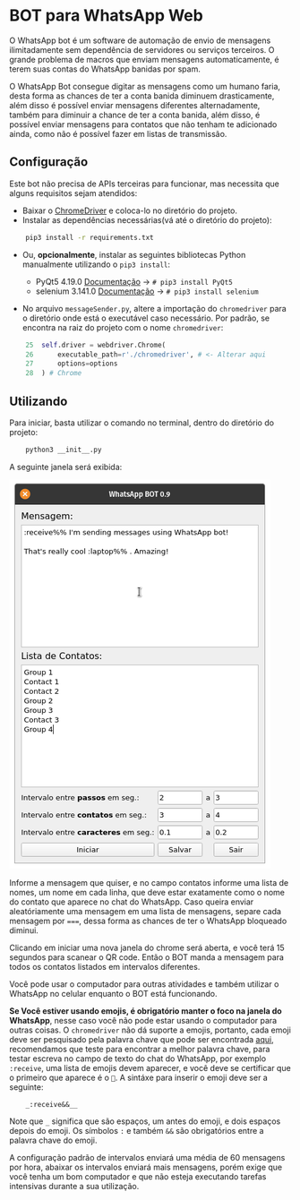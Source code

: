 # BOT para WhatsApp Web

O WhatsApp bot é um software de automação de envio de mensagens ilimitadamente sem dependência de servidores ou serviços terceiros. O grande problema de macros que enviam mensagens automaticamente, é terem suas contas do WhatsApp banidas por spam.

O WhatsApp Bot consegue digitar as mensagens como um humano faria, desta forma as chances de ter a conta banida diminuem drasticamente, além disso é possível enviar mensagens diferentes alternadamente, também para diminuir a chance de ter a conta banida, além disso, é possível enviar mensagens para contatos que não tenham te adicionado ainda, como não é possível fazer em listas de transmissão.

## Configuração

Este bot não precisa de APIs terceiras para funcionar, mas necessita que alguns requisitos sejam atendidos:

- Baixar o [ChromeDriver](https://chromedriver.chromium.org/) e coloca-lo no diretório do projeto.
- Instalar as dependências necessárias(vá até o diretório do projeto):

```bash
	pip3 install -r requirements.txt
```

- Ou, **opcionalmente**, instalar as seguintes bibliotecas Python manualmente utilizando o `pip3 install`:

	- PyQt5			4.19.0 [Documentação](https://www.riverbankcomputing.com/static/Docs/PyQt5/) -> `# pip3 install PyQt5`
	- selenium      3.141.0 [Documentação](https://www.selenium.dev/documentation/en/webdriver/keyboard/) -> `# pip3 install selenium`

- No arquivo `messageSender.py`, altere a importação do `chromedriver` para o diretório onde está o executável caso necessário. Por padrão, se encontra na raiz do projeto com o nome `chromedriver`:

```python
	25  self.driver = webdriver.Chrome(
	26      executable_path=r'./chromedriver', # <- Alterar aqui
	27	    options=options
	28  ) # Chrome
```

## Utilizando

Para iniciar, basta utilizar o comando no terminal, dentro do diretório do projeto:

```bash
	python3 __init__.py
```

A seguinte janela será exibida:

![Tela do Aplicativo](.github/screen.png)

Informe a mensagem que quiser, e no campo contatos informe uma lista de nomes, um nome em cada linha, que deve estar exatamente como o nome do contato que aparece no chat do WhatsApp. Caso queira enviar aleatóriamente uma mensagem em uma lista de mensagens, separe cada mensagem por `===`, dessa forma as chances de ter o WhatsApp bloqueado diminui.

Clicando em iniciar uma nova janela do chrome será aberta, e você terá 15 segundos para scanear o QR code. Então o BOT manda a mensagem para todos os contatos listados em intervalos diferentes.

Você pode usar o computador para outras atividades e também utilizar o WhatsApp no celular enquanto o BOT está funcionando.

**Se Você estiver usando emojis, é obrigatório manter o foco na janela do WhatsApp**, nesse caso você não pode estar usando o computador para outras coisas. O `chromedriver` não dá suporte a emojis, portanto, cada emoji deve ser pesquisado pela palavra chave que pode ser encontrada [aqui](https://gist.github.com/hkan/264423ab0ee720efb55e05a0f5f90887), recomendamos que teste para encontrar a melhor palavra chave, para testar escreva no campo de texto do chat do WhatsApp, por exemplo `:receive`, uma lista de emojis devem aparecer, e você deve se certificar que o primeiro que aparece é o `📲`. A sintáxe para inserir o emoji deve ser a seguinte:

```
	_:receive&&__
```

Note que `_` significa que são espaços, um antes do emoji, e dois espaços depois do emoji. Os símbolos `:` e também `&&` são obrigatórios entre a palavra chave do emoji.

A configuração padrão de intervalos enviará uma média de 60 mensagens por hora, abaixar os intervalos enviará mais mensagens, porém exige que você tenha um bom computador e que não esteja executando tarefas intensivas durante a sua utilização.

